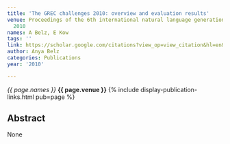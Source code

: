 ```yaml
---
title: 'The GREC challenges 2010: overview and evaluation results'
venue: Proceedings of the 6th international natural language generation conference,
  2010
names: A Belz, E Kow
tags: ''
link: https://scholar.google.com/citations?view_op=view_citation&hl=en&user=trwwiW4AAAAJ&pagesize=100&sortby=pubdate&citation_for_view=trwwiW4AAAAJ:WF5omc3nYNoC
author: Anya Belz
categories: Publications
year: '2010'

---
```


*{{ page.names }}*
**{{ page.venue }}**
{% include display-publication-links.html pub=page %}
## Abstract

None